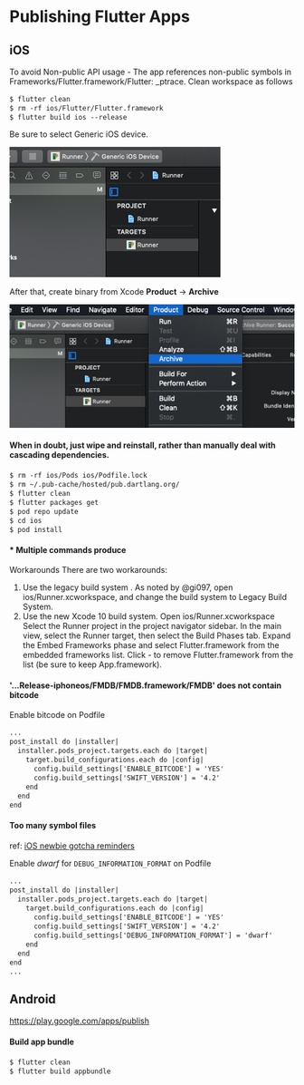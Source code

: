 # Publishing Flutter Apps

## iOS

To avoid Non-public API usage - The app references non-public symbols in Frameworks/Flutter.framework/Flutter: _ptrace. Clean workspace as follows

    $ flutter clean
    $ rm -rf ios/Flutter/Flutter.framework
    $ flutter build ios --release
    
Be sure to select Generic iOS device.

![GenericiOS Device](/assets/generic_ios_device.png)


After that, create binary from Xcode **Product** -> **Archive**

![Product -> Archive](/assets/product_archive.png)

#### When in doubt, just wipe and reinstall, rather than manually deal with cascading dependencies.

    $ rm -rf ios/Pods ios/Podfile.lock
    $ rm ~/.pub-cache/hosted/pub.dartlang.org/
    $ flutter clean
    $ flutter packages get
    $ pod repo update
    $ cd ios
    $ pod install
 
#### * Multiple commands produce 

Workarounds
There are two workarounds:

1. Use the legacy build system . As noted by @gi097, open ios/Runner.xcworkspace, and change the build system to Legacy Build System.
1. Use the new Xcode 10 build system.
Open ios/Runner.xcworkspace
Select the Runner project in the project navigator sidebar.
In the main view, select the Runner target, then select the Build Phases tab.
Expand the Embed Frameworks phase and select Flutter.framework from the embedded frameworks list.
Click - to remove Flutter.framework from the list (be sure to keep App.framework).

#### '...Release-iphoneos/FMDB/FMDB.framework/FMDB' does not contain bitcode

Enable bitcode on Podfile

```
...
post_install do |installer|
  installer.pods_project.targets.each do |target|
    target.build_configurations.each do |config|
      config.build_settings['ENABLE_BITCODE'] = 'YES'
      config.build_settings['SWIFT_VERSION'] = '4.2'
    end
  end
end
```

#### Too many symbol files

ref: [iOS newbie gotcha reminders](https://medium.com/ios-newbies/ios-swift-newbie-gotcha-reminders-5-too-many-symbol-files-1d3b20691f52)

Enable *dwarf* for `DEBUG_INFORMATION_FORMAT` on Podfile

```
...
post_install do |installer|
  installer.pods_project.targets.each do |target|
    target.build_configurations.each do |config|
      config.build_settings['ENABLE_BITCODE'] = 'YES'
      config.build_settings['SWIFT_VERSION'] = '4.2'
      config.build_settings['DEBUG_INFORMATION_FORMAT'] = 'dwarf'
    end
  end
end
...
```

## Android

https://play.google.com/apps/publish


#### Build app bundle

    $ flutter clean
    $ flutter build appbundle
